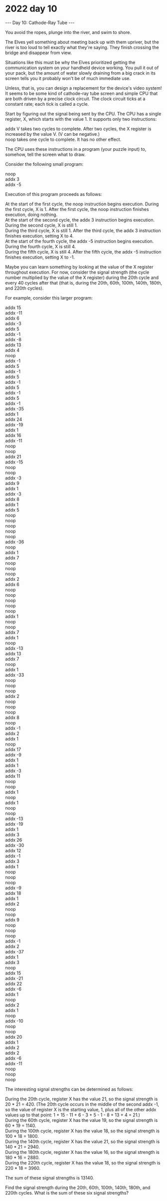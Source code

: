 # 2022 day 10

--- Day 10: Cathode-Ray Tube ---

You avoid the ropes, plunge into the river, and swim to shore.



The Elves yell something about meeting back up with them upriver, but the river is too loud to tell exactly what they're saying. They finish crossing the bridge and disappear from view.



Situations like this must be why the Elves prioritized getting the communication system on your handheld device working. You pull it out of your pack, but the amount of water slowly draining from a big crack in its screen tells you it probably won't be of much immediate use.



Unless, that is, you can design a replacement for the device's video system! It seems to be some kind of cathode-ray tube screen and simple CPU that are both driven by a precise clock circuit. The clock circuit ticks at a constant rate; each tick is called a cycle.



Start by figuring out the signal being sent by the CPU. The CPU has a single register, X, which starts with the value 1. It supports only two instructions:



addx V takes two cycles to complete. After two cycles, the X register is increased by the value V. (V can be negative.)\
noop takes one cycle to complete. It has no other effect.



The CPU uses these instructions in a program (your puzzle input) to, somehow, tell the screen what to draw.



Consider the following small program:



noop\
addx 3\
addx -5



Execution of this program proceeds as follows:



At the start of the first cycle, the noop instruction begins execution. During the first cycle, X is 1. After the first cycle, the noop instruction finishes execution, doing nothing.\
At the start of the second cycle, the addx 3 instruction begins execution. During the second cycle, X is still 1.\
During the third cycle, X is still 1. After the third cycle, the addx 3 instruction finishes execution, setting X to 4.\
At the start of the fourth cycle, the addx -5 instruction begins execution. During the fourth cycle, X is still 4.\
During the fifth cycle, X is still 4. After the fifth cycle, the addx -5 instruction finishes execution, setting X to -1.



Maybe you can learn something by looking at the value of the X register throughout execution. For now, consider the signal strength (the cycle number multiplied by the value of the X register) during the 20th cycle and every 40 cycles after that (that is, during the 20th, 60th, 100th, 140th, 180th, and 220th cycles).



For example, consider this larger program:



addx 15\
addx -11\
addx 6\
addx -3\
addx 5\
addx -1\
addx -8\
addx 13\
addx 4\
noop\
addx -1\
addx 5\
addx -1\
addx 5\
addx -1\
addx 5\
addx -1\
addx 5\
addx -1\
addx -35\
addx 1\
addx 24\
addx -19\
addx 1\
addx 16\
addx -11\
noop\
noop\
addx 21\
addx -15\
noop\
noop\
addx -3\
addx 9\
addx 1\
addx -3\
addx 8\
addx 1\
addx 5\
noop\
noop\
noop\
noop\
noop\
addx -36\
noop\
addx 1\
addx 7\
noop\
noop\
noop\
addx 2\
addx 6\
noop\
noop\
noop\
noop\
noop\
addx 1\
noop\
noop\
addx 7\
addx 1\
noop\
addx -13\
addx 13\
addx 7\
noop\
addx 1\
addx -33\
noop\
noop\
noop\
addx 2\
noop\
noop\
noop\
addx 8\
noop\
addx -1\
addx 2\
addx 1\
noop\
addx 17\
addx -9\
addx 1\
addx 1\
addx -3\
addx 11\
noop\
noop\
addx 1\
noop\
addx 1\
noop\
noop\
addx -13\
addx -19\
addx 1\
addx 3\
addx 26\
addx -30\
addx 12\
addx -1\
addx 3\
addx 1\
noop\
noop\
noop\
addx -9\
addx 18\
addx 1\
addx 2\
noop\
noop\
addx 9\
noop\
noop\
noop\
addx -1\
addx 2\
addx -37\
addx 1\
addx 3\
noop\
addx 15\
addx -21\
addx 22\
addx -6\
addx 1\
noop\
addx 2\
addx 1\
noop\
addx -10\
noop\
noop\
addx 20\
addx 1\
addx 2\
addx 2\
addx -6\
addx -11\
noop\
noop\
noop



The interesting signal strengths can be determined as follows:



During the 20th cycle, register X has the value 21, so the signal strength is 20 * 21 = 420. (The 20th cycle occurs in the middle of the second addx -1, so the value of register X is the starting value, 1, plus all of the other addx values up to that point: 1 + 15 - 11 + 6 - 3 + 5 - 1 - 8 + 13 + 4 = 21.)\
During the 60th cycle, register X has the value 19, so the signal strength is 60 * 19 = 1140.\
During the 100th cycle, register X has the value 18, so the signal strength is 100 * 18 = 1800.\
During the 140th cycle, register X has the value 21, so the signal strength is 140 * 21 = 2940.\
During the 180th cycle, register X has the value 16, so the signal strength is 180 * 16 = 2880.\
During the 220th cycle, register X has the value 18, so the signal strength is 220 * 18 = 3960.



The sum of these signal strengths is 13140.



Find the signal strength during the 20th, 60th, 100th, 140th, 180th, and 220th cycles. What is the sum of these six signal strengths?



